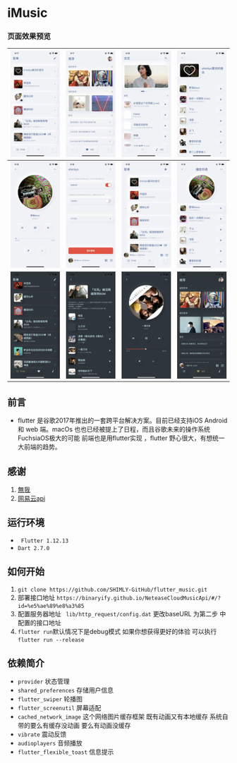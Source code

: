 # iMusic

### 页面效果预览

| <img src="./imgs/IMG_1557.jpg" style="zoom:50%;" /> | <img src="./imgs/IMG_1558.jpg" style="zoom:50%;" /> | <img src="./imgs/IMG_1559.jpg" style="zoom:50%;" /> | <img src="./imgs/IMG_1560.jpg" style="zoom:50%;" /> |
| :-------------------------------------------------: | :-------------------------------------------------: | :-------------------------------------------------: | :-------------------------------------------------: |
| <img src="./imgs/IMG_1561.jpg" style="zoom:50%;" /> | <img src="./imgs/IMG_1562.jpg" style="zoom:50%;" /> | <img src="./imgs/IMG_1563.jpg" style="zoom:50%;" /> | <img src="./imgs/IMG_1564.jpg" style="zoom:50%;" /> |
| <img src="./imgs/IMG_1567.jpg" style="zoom:50%;" /> | <img src="./imgs/IMG_1568.jpg" style="zoom:50%;" /> | <img src="./imgs/IMG_1570.jpg" style="zoom:50%;" /> | <img src="./imgs/IMG_1571.jpg" style="zoom:50%;" /> |



## 前言

* flutter 是谷歌2017年推出的一套跨平台解决方案。目前已经支持iOS Android 和 web 端。macOs 也也已经被提上了日程，而且谷歌未来的操作系统FuchsiaOS极大的可能 前端也是用flutter实现 ，flutter 野心很大，有想统一大前端的趋势。

## 感谢
1. [無我](https://www.ui.cn/detail/518851.html) 
2. [网易云api](https://github.com/Binaryify/NeteaseCloudMusicApi)

## 运行环境
*  ``` Flutter 1.12.13```
* ```Dart 2.7.0```

## 如何开始
1. ```git clone https://github.com/SHIMLY-GitHub/flutter_music.git```
2. 部署接口地址 ```https://binaryify.github.io/NeteaseCloudMusicApi/#/?id=%e5%ae%89%e8%a3%85```
3. 配置服务器地址 ``` lib/http_request/config.dat``` 更改baseURL 为第二步 中配置的接口地址
4. ```flutter run```默认情况下是debug模式 如果你想获得更好的体验 可以执行```flutter run --release```

## 依赖简介
*  ```provider``` 状态管理
* ```shared_preferences``` 存储用户信息
* ```flutter_swiper``` 轮播图
* 	```flutter_screenutil``` 屏幕适配
* ``cached_network_image`` 这个网络图片缓存框架 既有动画又有本地缓存 系统自带的要么有缓存没动画 要么有动画没缓存
* ``vibrate``  震动反馈
* ```audioplayers``` 音频播放
* ```flutter_flexible_toast``` 信息提示 

  

  

  